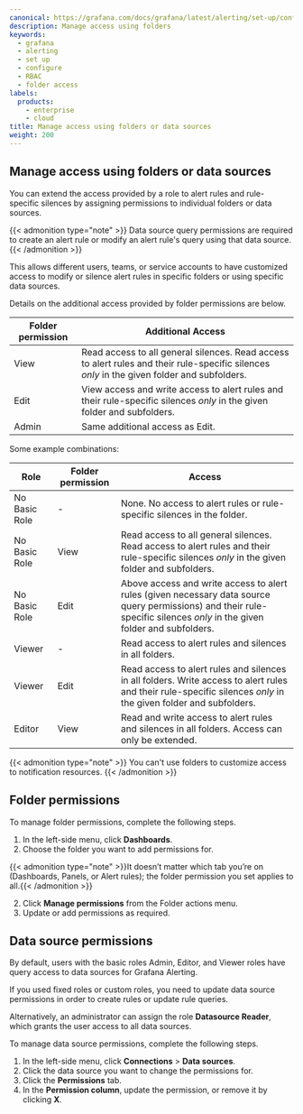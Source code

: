 ```yaml
---
canonical: https://grafana.com/docs/grafana/latest/alerting/set-up/configure-rbac/access-folders/
description: Manage access using folders
keywords:
  - grafana
  - alerting
  - set up
  - configure
  - RBAC
  - folder access
labels:
  products:
    - enterprise
    - cloud
title: Manage access using folders or data sources
weight: 200
---
```


## Manage access using folders or data sources

You can extend the access provided by a role to alert rules and rule-specific silences by assigning permissions to individual folders or data sources.

{{< admonition type="note" >}}
Data source query permissions are required to create an alert rule or modify an alert rule's query using that data source.
{{< /admonition >}}

This allows different users, teams, or service accounts to have customized access to modify or silence alert rules in specific folders or using specific data sources.

Details on the additional access provided by folder permissions are below.

| Folder permission | Additional Access                                                                                                                           |
| ----------------- | ------------------------------------------------------------------------------------------------------------------------------------------- |
| View              | Read access to all general silences. Read access to alert rules and their rule-specific silences _only_ in the given folder and subfolders. |
| Edit              | View access and write access to alert rules and their rule-specific silences _only_ in the given folder and subfolders.                     |
| Admin             | Same additional access as Edit.                                                                                                             |

Some example combinations:

| Role          | Folder permission | Access                                                                                                                                                                   |
| ------------- | ----------------- | ------------------------------------------------------------------------------------------------------------------------------------------------------------------------ |
| No Basic Role | -                 | None. No access to alert rules or rule-specific silences in the folder.                                                                                                  |
| No Basic Role | View              | Read access to all general silences. Read access to alert rules and their rule-specific silences _only_ in the given folder and subfolders.                              |
| No Basic Role | Edit              | Above access and write access to alert rules (given necessary data source query permissions) and their rule-specific silences _only_ in the given folder and subfolders. |
| Viewer        | -                 | Read access to alert rules and silences in all folders.                                                                                                                  |
| Viewer        | Edit              | Read access to alert rules and silences in all folders. Write access to alert rules and their rule-specific silences _only_ in the given folder and subfolders.          |
| Editor        | View              | Read and write access to alert rules and silences in all folders. Access can only be extended.                                                                           |

{{< admonition type="note" >}}
You can't use folders to customize access to notification resources.
{{< /admonition >}}

## Folder permissions

To manage folder permissions, complete the following steps.

1. In the left-side menu, click **Dashboards**.
1. Choose the folder you want to add permissions for.

{{< admonition type="note" >}}It doesn’t matter which tab you’re on (Dashboards, Panels, or Alert rules); the folder permission you set applies to all.{{< /admonition >}}

2. Click **Manage permissions** from the Folder actions menu.
3. Update or add permissions as required.

## Data source permissions

By default, users with the basic roles Admin, Editor, and Viewer roles have query access to data sources for Grafana Alerting.

If you used fixed roles or custom roles, you need to update data source permissions in order to create rules or update rule queries.

Alternatively, an administrator can assign the role **Datasource Reader**, which grants the user access to all data sources.

To manage data source permissions, complete the following steps.

1. In the left-side menu, click **Connections** > **Data sources**.
1. Click the data source you want to change the permissions for.
1. Click the **Permissions** tab.
1. In the **Permission column**, update the permission, or remove it by clicking **X**.
